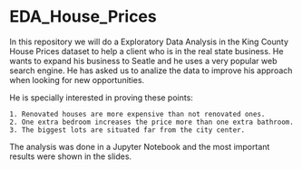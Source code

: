 # EDA_House_Prices

In this repository we will do a Exploratory Data Analysis in the King County House Prices dataset to help a client who is in the real state business. He wants to expand his business to Seatle and he uses a very popular web search engine. He has asked us to analize the data to improve his approach when looking for new opportunities.

He is specially interested in proving these points:

    1. Renovated houses are more expensive than not renovated ones.
    2. One extra bedroom increases the price more than one extra bathroom.
    3. The biggest lots are situated far from the city center.
    
The analysis was done in a Jupyter Notebook and the most important results were shown in the slides.